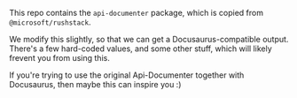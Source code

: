 This repo contains the `api-documenter` package, which is copied from `@microsoft/rushstack`.

We modify this slightly, so that we can get a Docusaurus-compatible output. There's a few hard-coded values, and some other stuff, which will likely frevent you from using this.

If you're trying to use the original Api-Documenter together with Docusaurus, then maybe this can inspire you :)
